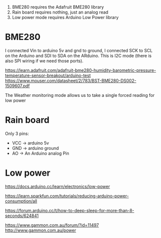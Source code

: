 

1. BME280 requires the Adafruit BME280 library
2. Rain board requires nothing, just an analog read
3. Low power mode requires Arduino Low Power library

# BME280

I connected Vin to arduino 5v and gnd to ground, I connected SCK to SCL on the Arduino and SDI to SDA on the ARduino. This is I2C mode (there is also SPI wiring if we need those ports).

https://learn.adafruit.com/adafruit-bme280-humidity-barometric-pressure-temperature-sensor-breakout/arduino-test
https://www.mouser.com/datasheet/2/783/BST-BME280-DS002-1509607.pdf

The Weather monitoring mode allows us to take a single forced reading for low power

# Rain board

Only 3 pins: 
- VCC -> arduino 5v
- GND -> arduino ground
- AO -> An Arduino analog Pin

# Low power

https://docs.arduino.cc/learn/electronics/low-power

https://learn.sparkfun.com/tutorials/reducing-arduino-power-consumption/all

https://forum.arduino.cc/t/how-to-deep-sleep-for-more-than-8-seconds/624841

https://www.gammon.com.au/forum/?id=11497
http://www.gammon.com.au/power